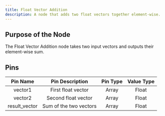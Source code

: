 ```yaml
---
title: Float Vector Addition
description: A node that adds two float vectors together element-wise.
---
```


## Purpose of the Node
The Float Vector Addition node takes two input vectors and outputs their element-wise sum.

## Pins
| Pin Name | Pin Description | Pin Type | Value Type |
|:----------:|:-------------:|:------:|:------:|
| vector1 | First float vector | Array | Float |
| vector2 | Second float vector | Array | Float |
| result_vector | Sum of the two vectors | Array | Float |